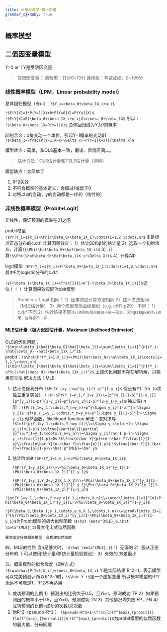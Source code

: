 ```yaml
---
title: 计量经济学·第十四讲
grammar_cjkRuby: true
---
```

## 概率模型
## 二值因变量模型
Y=0 or 1
Y是受限因变量
>受限因变量：
>离散型：打分0~10分
>连续型：考试成绩，0~100分
### 线性概率模型（LPM，Linear probability model）
总体回归模型（有ui）：`!$Y_i=\beta_0+\beta_1X_i+u_i$`

`!$E(Y|X)=1*P(Y=1|X)+0*P(Y=0|X)=P(Y=1|X)$`
`!$E(Y|X)=E(\beta_0+\beta_1X_i+u_i|X)=\beta_0+\beta_1X$`
所以：
`!$\beta_0+\beta_1X=P(Y=1|X)$` 总体回归线为Y为1的概率

β1的含义：x每变动一个单位，引起Y=1概率的变动β1
`!$\beta_1=\frac{P(Y=1|X=x+\Delta x)-P(Y=1|X=x)}{\Delta x}$`

模型优点：简单，和OLS基本一致，假设、置信区间。。。

>估计方法：OLS估计量和TSLS估计量（两种）

模型缺点：太简单了
1. R^2失效
2. 不符合概率的基本定义，会超过1或低于0
3. 对所以x的变动，y的变动都是一样的（线性的）

### 非线性概率模型（Probit+Logit）
非线性，保证预测的概率在01之间

probit模型
`!$Pr(Y_i=1|X_i)=\Phi(\beta_0+\beta_1X_i)\cdots(i=1,2,\cdots,n)$`
Φ是标准正态分布的c.d.f.
计算因果效应：
1）估计β0和β1的估计量
2）选取一个初始值Xi，计算`!$\Phi(\hat\beta_0+\hat\beta_1X_i)$`
3）计算`!$\Phi(\hat\beta_0+\hat\beta_1(X_i+\Delta X))$`
4）计算ΔΦ

logit模型
`!$Pr(Y_i=1|X_i)=F(\beta_0+\beta_1X_i)\cdots(i=1,2,\cdots,n)$`
其中F为logistic分布的c.d.f.

`!$F(\beta_1+\beta_1X_i)=\frac{1}{1+e^{-(\beta_0+\beta_1X_i)}}$`记住！！！
计算因果效应同Probit模型

>Probit v.s. Logit
>相同：
>1）因果效应计算方法相同
>2）估计方法相同（MLE估计量）
>3）两个模型预测曲线相似（e.g. ch11-p29）
>不同：
>1）c.d.f 不同
>2）估计结果不同`估计结果和预测曲线不是一回事，因为β1和β0是估计结果，这两者不一样`

#### MLE估计量（极大似然估计量，Maximum Likelihood Estimator）
OLS的优化问题：
`!$\min\limits_{\hat{\beta_0}\hat{\beta_1}}=\sum\limits_{i=1}^{n}(Y_i-\hat{\beta_0}-\hat{\beta_1}X_i)^2$`
probit：`!$\hat{Pr(Y_i=1|X_i)}=\Phi(\hat\beta_0+\hat\beta_1X_i)\cdots(i=1,2,\cdots,n)$`
`!$\min\limits_{\hat{\beta_0}\hat{\beta_1}}=\sum\limits_{i=1}^{n}(Y_i-\Phi(\hat{\beta_0}-\hat{\beta_1}X_i))^2$`
上述优化问题不存在解析解，只能用穷举法
解决方法：MLE
1. 估计伯努利分布
	   `!$Pr(Y_i=y_i)=p^{y_i}(1-p)^{1-y_i}$`
	  假设有Y1...Yn（n次独立重复实验），i.i.d
	  `!$Pr(Y_1=y_1,Y_2=y_2)\\=[p^{y_1}(1-p)^{1-y_1}][p^{y_1}(1-p)^{1-y_1}]=p^{y1+y_2}(1-p)^{2-y_1-y_2}$`(独立性)
	  n阶：`!$Pr(Y_1=y_1,\cdots,Y_n=y_n)=p^{\Sigma y_i}(1-p)^{n-\Sigma y_i}$`
	 `!$f(p;Y_1=y_1,\cdots,Y_n=y_n)=p^{\Sigma y_i}(1-p)^{n-\Sigma y_i}$`
似然函数，likelihood function
解法：取对求导
`!$ln(f(p;Y_1=y_1,\cdots,Y_n=y_n))\\=\Sigma y_iln(p)+(n-\Sigma y_i)ln(1-p)$`
`!$\frac{\partial}{\partial p}f(p;Y_1=y_1,\cdots,Y_n=y_n)\\=\Sigma y_i\frac 1 p-(n-\Sigma y_i)\frac{1}{1-p}=0$`
`!$\frac{n\bar Y}{p}=(n-n\bar Y)\frac{1}{1-p}\\\frac{n\bar Y}{n-n\bar Y}=\frac{p}{1-p}$`
`!$\frac{\bar Y}{1-\bar Y}=\frac{p}{1-p}\\\hat p^{MLE}=\bar y$`


2. 估计Probit 
	`!$Pr(Y_i=1|X_i)=\Phi(\beta_0+\beta_1X_i)$`
	
	`!$Pr(Y_1=y_1|X_1)\\=\Phi(\beta_0+\beta_1X_1)^{y_1}[1-\Phi(\beta_0+\beta_1X_1)]^{1-y_1}$`
	
	`!$Pr(Y_1=y_1,Y_2=y_2|X_1,X_2)\\=\Phi(\beta_0+\beta_1X_1)^{y_1}[1-\Phi(\beta_0+\beta_1X_1)]^{1-y_1}\Phi(\beta_0+\beta_1X_2)^{y_2}[1-\Phi(\beta_0+\beta_1X_2)]^{1-y_2}$`
	
`!$pr(Y_1=y_1,\cdots,Y_n=y_n|X_1,\cdots,X_n)\\=\prod\limits_{i=1}^{n}\Phi(\beta_0+\beta_1X_i)^{y_i}[1-\Phi(\beta_0+\beta_1X_i)]^{1-y_i}$`

`!$f(\beta_0,\beta_1;y_1,\cdots,y_n,X_1,\cdots,X_n)\\=\prod\limits_{i=1}^{n}\Phi(\beta_0+\beta_1X_i)^{y_i}[1-\Phi(\beta_0+\beta_1X_i)]^{1-y_i}$`为Probit模型的极大似然函数
`!$\hat \beta^{MLE}_0,\hat \beta^{MLE}_1$`最大化上式似然函数

`要求给定任意概率模型，会构建似然函数`

四、MLE的性质
当n足够大时，`!$\hat \beta^{MLE}_1$`
1）无偏的
2）服从正态分布的（ 可以使用t统计量和f统计量检验假设）
3）有效的 方差最小

五、概率模型的拟合优度（2种方式）
`!$\widehat{P(Y=1|X_i)}=\beta_0+\beta_1X_i$`
Yi是实际结果
R^2=1，表示模型可以完美预测yi
所以R^2=1时，`!$\hat Y_i$`是一个虚拟变量
所以概率模型的R^2永远不可能是1，R^2不再适用

1. 成功预测的比例
	   1）预测出的比例大于0.5，且Yi=1，预测成功 TP
	   2）如果预测出的概率小于0.5，且Yi=0，预测成功 TN
	   3）其他情况均失败 FP，FN
	   4）成功预测的比例=成功的次数/总次数
2. 伪R\^2（pseudo-R\^2 ）
   `!$pseudo-R^2=1-\frac{ln(f^{max}_{probit})}{ln(f^{max}_{Bernouli})}$`
   `!$f^{max}_{predict}$`为probit模型的似然函数的最大值，分母同理